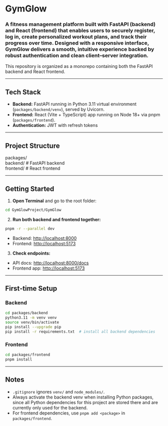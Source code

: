 # GymGlow 

### A fitness management platform built with FastAPI (backend) and React (frontend) that enables users to securely register, log in, create personalized workout plans, and track their progress over time. Designed with a responsive interface, GymGlow delivers a smooth, intuitive experience backed by robust authentication and clean client–server integration.
This repository is organized as a monorepo containing both the FastAPI backend and React frontend.

---

## Tech Stack
- **Backend:** FastAPI running in Python 3.11 virtual environment (`packages/backend/venv`), served by Uvicorn.
- **Frontend:** React (Vite + TypeScript) app running on Node 18+ via pnpm (`packages/frontend`).
- **Authentication:** JWT with refresh tokens

---

## Project Structure
packages/  
  backend/   # FastAPI backend  
  frontend/  # React frontend  

---

## Getting Started

1. **Open Terminal** and go to the root folder:

```bash
cd GymGlowProject/GymGlow
```

2. **Run both backend and frontend together:**

```bash
pnpm -r --parallel dev
```
- Backend: [http://localhost:8000](http://localhost:8000)
- Frontend: [http://localhost:5173](http://localhost:5173)

3. **Check endpoints:**

- API docs: [http://localhost:8000/docs](http://localhost:8000/docs)
- Frontend app: [http://localhost:5173](http://localhost:5173)

---

## First‑time Setup

### Backend

```bash
cd packages/backend
python3.11 -m venv venv
source venv/bin/activate
pip install --upgrade pip
pip install -r requirements.txt  # install all backend dependencies
```

### Frontend

```bash
cd packages/frontend
pnpm install
```

---

## Notes

- `.gitignore` ignores `venv/` and `node_modules/`.
- Always activate the backend venv when installing Python packages, since all Python dependencies for this project are stored there and are currently only used for the backend.
- For frontend dependencies, use `pnpm add <package>` in `packages/frontend`.

